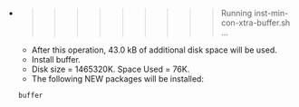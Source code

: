 * >>>>>>>>> Running inst-min-con-xtra-buffer.sh ...
  * After this operation, 43.0 kB of additional disk space will be used.
  * Install buffer.
  * Disk size = 1465320K. Space Used = 76K.
  * The following NEW packages will be installed:
  ```bash
  buffer
  ```
